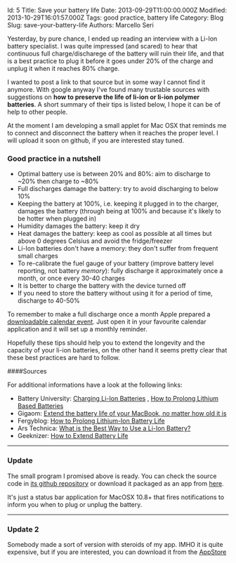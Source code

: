 Id: 5
Title: Save your battery life
Date: 2013-09-29T11:00:00.000Z
Modified: 2013-10-29T16:01:57.000Z
Tags: good practice, battery life
Category: Blog
Slug: save-your-battery-life
Authors: Marcello Seri

Yesterday, by pure chance, I ended up reading an interview with a Li-Ion battery specialist. I was quite impressed (and scared) to hear that continuous full charge/discharege of the battery will ruin their life, and that is a best practice to plug it before it goes under 20% of the charge and unplug it when it reaches 80% charge. 

I wanted to post a link to that source but in some way I cannot find it anymore. With google anyway I've found many trustable sources with suggestions on **how to preserve the life of li-ion or li-ion polymer batteries**. A short summary of their tips is listed below, I hope it can be of help to other people.

At the moment I am developing a small applet for Mac OSX that reminds me to connect and disconnect the battery when it reaches the proper level. I will upload it soon on github, if you are interested stay tuned.

### Good practice in a nutshell

* Optimal battery use is between 20% and 80%: aim to discharge to ~20% then charge to ~80%
* Full discharges damage the battery: try to avoid discharging to below 10%
* Keeping the battery at 100%, i.e. keeping it plugged in to the charger, damages the battery (through being at 100% and because it's likely to be hotter when plugged in)
* Humidity damages the battery: keep it dry
* Heat damages the battery: keep as cool as possible at all times but above 0 degrees Celsius and avoid the fridge/freezer
* Li-Ion batteries don't have a memory: they don't suffer from frequent small charges
* To re-calibrate the fuel gauge of your battery (improve battery level reporting, not battery _memory_): fully discharge it approximately once a month, or once every 30-40 charges
* It is better to charge the battery with the device turned off
* If you need to store the battery without using it for a period of time, discharge to 40-50%

To remember to make a full discharge once a month Apple prepared a [downloadable calendar event](http://www.apple.com/batteries/images/notebook_icalreminder.ics). Just open it in your favourite calendar application and it will set up a monthly reminder.

Hopefully these tips should help you to extend the longevity and the capacity of your li-ion batteries, on the other hand it seems pretty clear that these best practices are hard to follow.

####Sources

For additional informations have a look at the following links:

- Battery University: [Charging Li-Ion Batteries](http://batteryuniversity.com/learn/article/charging_lithium_ion_batteries)
, [How to Prolong Lithium Based Batteries](http://batteryuniversity.com/learn/article/how_to_prolong_lithium_based_batteries)
- Gigaom: [Extend the battery life of your MacBook, no matter how old it is](http://gigaom.com/2013/06/22/extend-the-battery-life-of-your-macbook-no-matter-how-old-it-is/)
- Fergyblog: [How to Prolong Lithium-Ion Battery Life](http://fer.gy/2012/04/15/how-to-prolong-lithium-ion-battery-life/)
- Ars Technica: [What is the Best Way to Use a Li-Ion Battery?](http://arstechnica.com/gadgets/2011/02/ask-ars-what-is-the-best-way-to-use-an-li-ion-battery/)
- Geeknizer: [How to Extend Battery Life](http://geeknizer.com/how-to-increase-battery-life/)

---
### Update
The small program I promised above is ready. You can check the source code in [its github repository](https://github.com/mseri/saveBattery) or download it packaged as an app from [here](https://dl.dropboxusercontent.com/u/663035/batteryLifeExtender.zip).

It's just a status bar application for MacOSX 10.8+ that fires notifications to inform you when to plug or unplug the battery.

---
### Update 2
Somebody made a sort of version with steroids of my app. IMHO it is quite expensive, but if you are interested, you can download it from the [AppStore](https://itunes.apple.com/it/app/fruitjuice/id671736912)